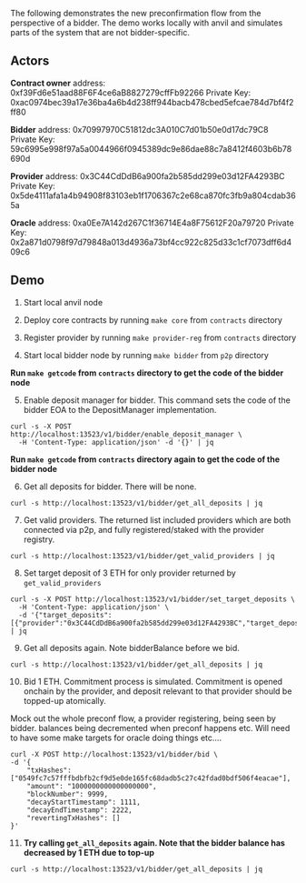 
The following demonstrates the new preconfirmation flow from the perspective of a bidder. The demo works locally with anvil and simulates parts of the system that are not bidder-specific.

## Actors

**Contract owner** address: 0xf39Fd6e51aad88F6F4ce6aB8827279cffFb92266
Private Key: 0xac0974bec39a17e36ba4a6b4d238ff944bacb478cbed5efcae784d7bf4f2ff80

**Bidder** address: 0x70997970C51812dc3A010C7d01b50e0d17dc79C8
Private Key: 59c6995e998f97a5a0044966f0945389dc9e86dae88c7a8412f4603b6b78690d

**Provider** address: 0x3C44CdDdB6a900fa2b585dd299e03d12FA4293BC
Private Key: 0x5de4111afa1a4b94908f83103eb1f1706367c2e68ca870fc3fb9a804cdab365a

**Oracle** address: 0xa0Ee7A142d267C1f36714E4a8F75612F20a79720
Private Key: 0x2a871d0798f97d79848a013d4936a73bf4cc922c825d33c1cf7073dff6d409c6

## Demo

1. Start local anvil node
2. Deploy core contracts by running `make core` from `contracts` directory
3. Register provider by running `make provider-reg` from `contracts` directory

4. Start local bidder node by running `make bidder` from `p2p` directory

__Run `make getcode` from `contracts` directory to get the code of the bidder node__

5. Enable deposit manager for bidder. This command sets the code of the bidder EOA to the DepositManager implementation.
  ```
  curl -s -X POST http://localhost:13523/v1/bidder/enable_deposit_manager \
    -H 'Content-Type: application/json' -d '{}' | jq
  ```

__Run `make getcode` from `contracts` directory again to get the code of the bidder node__

6. Get all deposits for bidder. There will be none.

```
curl -s http://localhost:13523/v1/bidder/get_all_deposits | jq
```

7. Get valid providers. The returned list included providers which are both connected via p2p, and fully registered/staked with the provider registry.

```
curl -s http://localhost:13523/v1/bidder/get_valid_providers | jq
```

8. Set target deposit of 3 ETH for only provider returned by `get_valid_providers`

```
curl -s -X POST http://localhost:13523/v1/bidder/set_target_deposits \
  -H 'Content-Type: application/json' \
  -d '{"target_deposits":[{"provider":"0x3C44CdDdB6a900fa2b585dd299e03d12FA4293BC","target_deposit":"3000000000000000000"}]}' | jq
```

9. Get all deposits again. Note bidderBalance before we bid.

```
curl -s http://localhost:13523/v1/bidder/get_all_deposits | jq
```

10. Bid 1 ETH. Commitment process is simulated. Commitment is opened onchain by the provider, and deposit relevant to that provider should be topped-up atomically.

Mock out the whole preconf flow, a provider registering, being seen by bidder. balances being decremented when preconf happens etc. Will need to have some make targets for oracle doing things etc....
```
curl -X POST http://localhost:13523/v1/bidder/bid \
-d '{
    "txHashes": ["0549fc7c57fffbdbfb2cf9d5e0de165fc68dadb5c27c42fdad0bdf506f4eacae"],
    "amount": "1000000000000000000",
    "blockNumber": 9999,
    "decayStartTimestamp": 1111,
    "decayEndTimestamp": 2222,
    "revertingTxHashes": []
}'
```

11. __Try calling `get_all_deposits` again. Note that the bidder balance has decreased by 1 ETH due to top-up__

```
curl -s http://localhost:13523/v1/bidder/get_all_deposits | jq
```
